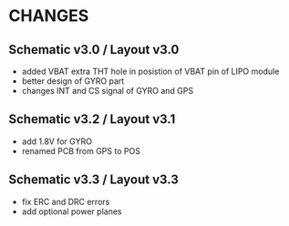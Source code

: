 # CHANGES
## Schematic v3.0 / Layout v3.0

 * added VBAT extra THT hole in posistion of VBAT pin of LIPO module
 * better design of GYRO part
 * changes INT and CS signal of GYRO and GPS
 
## Schematic v3.2 / Layout v3.1

 * add 1.8V for GYRO
 * renamed PCB from GPS to POS

## Schematic v3.3 / Layout v3.3

 * fix ERC and DRC errors
 * add optional power planes
